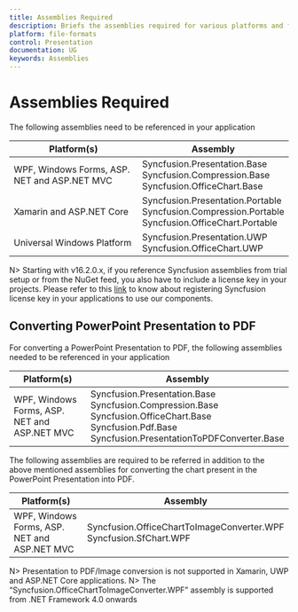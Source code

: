 ```yaml
---
title: Assemblies Required
description: Briefs the assemblies required for various platforms and frameworks.
platform: file-formats
control: Presentation
documentation: UG
keywords: Assemblies
---
```

# Assemblies Required

The following assemblies need to be referenced in your application
<table>
<tr>
<thead>
<th>
Platform(s)</th>
<th>
Assembly
</th>
</thead>
</tr>
<tr>
<td>
WPF, Windows Forms, ASP. NET and ASP.NET MVC<br/>
</td>
<td>
Syncfusion.Presentation.Base<br/>
Syncfusion.Compression.Base<br/>
Syncfusion.OfficeChart.Base<br/>
</td>
</tr>
<tr>
<td>
Xamarin and ASP.NET Core<br/></td><td>
Syncfusion.Presentation.Portable<br/>Syncfusion.Compression.Portable<br/>Syncfusion.OfficeChart.Portable<br/></td></tr>
<tr>
<td>
Universal Windows Platform<br/></td><td>
Syncfusion.Presentation.UWP<br/>Syncfusion.OfficeChart.UWP<br/></td></tr>
</table>

N> Starting with v16.2.0.x, if you reference Syncfusion assemblies from trial setup or from the NuGet feed, you also have to include a license key in your projects. Please refer to this [link](https://help.syncfusion.com/common/essential-studio/licensing/license-key) to know about registering Syncfusion license key in your applications to use our components.

## Converting PowerPoint Presentation to PDF

For converting a PowerPoint Presentation to PDF, the following assemblies needed to be referenced in your application
<table>
<tr>
<thead>
<th>
Platform(s)</th>
<th>
Assembly
</th>
</thead>
</tr>
<tr>
<td>
WPF, Windows Forms, ASP. NET and ASP.NET MVC<br/>
</td>
<td>
Syncfusion.Presentation.Base<br/>
Syncfusion.Compression.Base<br/>
Syncfusion.OfficeChart.Base<br/>
Syncfusion.Pdf.Base<br/>
Syncfusion.PresentationToPDFConverter.Base<br/>
</td>
</tr>
</table>

The following assemblies are required to be referred in addition to the above mentioned assemblies for converting the chart present in the PowerPoint Presentation into PDF.
<table>
<tr>
<thead>
<th>
Platform(s)</th>
<th>
Assembly
</th>
</thead>
</tr>
<tr>
<td>
WPF, Windows Forms, ASP. NET and ASP.NET MVC</br>
</td>
<td>
Syncfusion.OfficeChartToImageConverter.WPF<br/>
Syncfusion.SfChart.WPF<br/>
</td>
</tr>
</table>
N> Presentation to PDF/Image conversion is not supported in Xamarin, UWP and ASP.NET Core applications.
N> The “Syncfusion.OfficeChartToImageConverter.WPF” assembly is supported from .NET Framework 4.0 onwards
